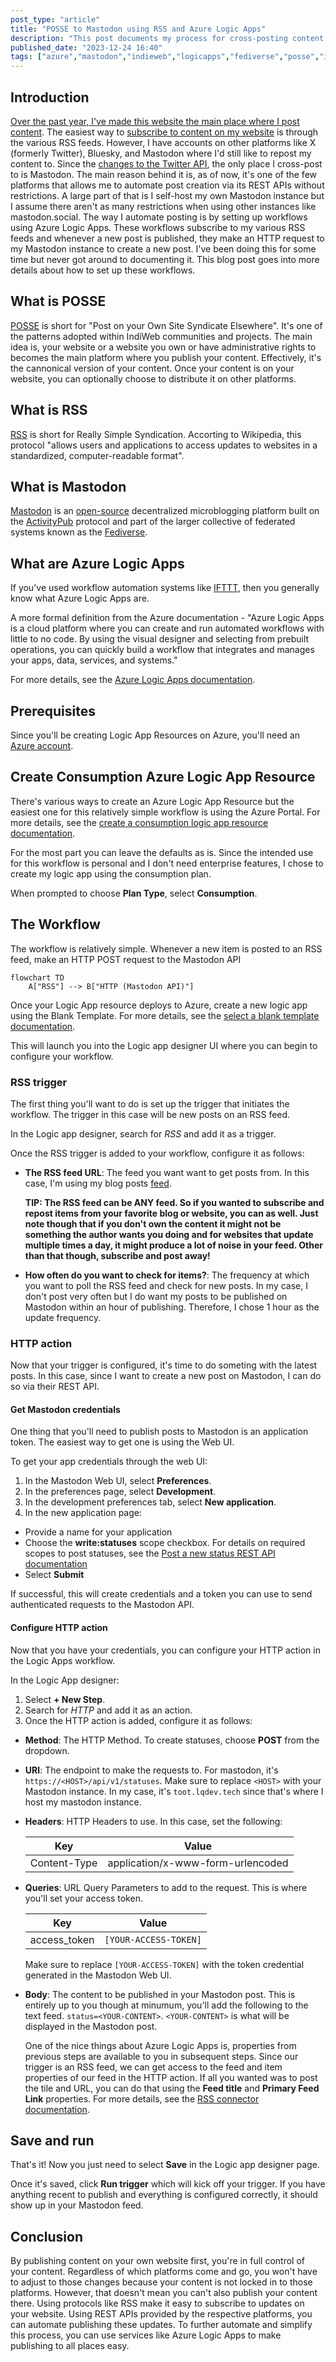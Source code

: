 ```yaml
---
post_type: "article" 
title: "POSSE to Mastodon using RSS and Azure Logic Apps"
description: "This post documents my process for cross-posting content from my website to Mastodon using RSS and Azure Logic Apps"
published_date: "2023-12-24 16:40"
tags: ["azure","mastodon","indieweb","logicapps","fediverse","posse","internet","web","blogging","blog","automation","programming","rss"]
---
```


## Introduction

[Over the past year, I've made this website the main place where I post content](/notes/weblogging-rewind-2023/). The easiest way to [subscribe to content on my website](/subscribe) is through the various RSS feeds. However, I have accounts on other platforms like X (formerly Twitter), Bluesky, and Mastodon where I'd still like to repost my content to. Since the [changes to the Twitter API](https://techcrunch.com/2023/03/29/twitter-announces-new-api-with-only-free-basic-and-enterprise-levels/), the only place I cross-post to is Mastodon. The main reason behind it is, as of now, it's one of the few platforms that allows me to automate post creation via its REST APIs without restrictions. A large part of that is I self-host my own Mastodon instance but I assume there aren't as many restrictions when using other instances like mastodon.social. The way I automate posting is by setting up workflows using Azure Logic Apps. These workflows subscribe to my various RSS feeds and whenever a new post is published, they make an HTTP request to my Mastodon instance to create a new post. I've been doing this for some time but never got around to documenting it. This blog post goes into more details about how to set up these workflows.  

## What is POSSE

[POSSE](https://indieweb.org/POSSE) is short for "Post on your Own Site Syndicate Elsewhere". It's one of the patterns adopted within IndiWeb communities and projects. The main idea is, your website or a website you own or have administrative rights to becomes the main platform where you publish your content. Effectively, it's the cannonical version of your content. Once your content is on your website, you can optionally choose to distribute it on other platforms. 

## What is RSS

[RSS](https://en.wikipedia.org/wiki/RSS) is short for Really Simple Syndication. Accorting to Wikipedia, this protocol "allows users and applications to access updates to websites in a standardized, computer-readable format". 

## What is Mastodon

[Mastodon](https://joinmastodon.org/) is an [open-source](https://github.com/mastodon/mastodon) decentralized microblogging platform built on the [ActivityPub](https://activitypub.rocks/) protocol and part of the larger collective of federated systems known as the [Fediverse](https://fediverse.info/). 

## What are Azure Logic Apps

If you've used workflow automation systems like [IFTTT](https://ifttt.com/), then you generally know what Azure Logic Apps are. 

A more formal definition from the Azure documentation - "Azure Logic Apps is a cloud platform where you can create and run automated workflows with little to no code. By using the visual designer and selecting from prebuilt operations, you can quickly build a workflow that integrates and manages your apps, data, services, and systems."

For more details, see the [Azure Logic Apps documentation](https://learn.microsoft.com/azure/logic-apps/logic-apps-overview).

## Prerequisites

Since you'll be creating Logic App Resources on Azure, you'll need an [Azure account](https://aka.ms/free).

## Create Consumption Azure Logic App Resource

There's various ways to create an Azure Logic App Resource but the easiest one for this relatively simple workflow is using the Azure Portal. For more details, see the [create a consumption logic app resource documentation](https://learn.microsoft.com/azure/logic-apps/quickstart-create-example-consumption-workflow#create-a-consumption-logic-app-resource).

For the most part you can leave the defaults as is. Since the intended use for this workflow is personal and I don't need enterprise features, I chose to create my logic app using the consumption plan. 

When prompted to choose **Plan Type**, select **Consumption**. 

## The Workflow

The workflow is relatively simple. Whenever a new item is posted to an RSS feed, make an HTTP POST request to the Mastodon API

```mermaid
flowchart TD
    A["RSS"] --> B["HTTP (Mastodon API)"]
```

Once your Logic App resource deploys to Azure, create a new logic app using the Blank Template. For more details, see the [select a blank template documentation](https://learn.microsoft.com/azure/logic-apps/quickstart-create-example-consumption-workflow#select-the-blank-template).

This will launch you into the Logic app designer UI where you can begin to configure your workflow.

### RSS trigger

The first thing you'll want to do is set up the trigger that initiates the workflow. The trigger in this case will be new posts on an RSS feed.

In the Logic app designer, search for *RSS* and add it as a trigger.

Once the RSS trigger is added to your workflow, configure it as follows:

- **The RSS feed URL**: The feed you want want to get posts from. In this case, I'm using my blog posts [feed](https://www.luisquintanilla.me/posts/index.xml). 

    **TIP: The RSS feed can be ANY feed. So if you wanted to subscribe and repost items from your favorite blog or website, you can as well. Just note though that if you don't own the content it might not be something the author wants you doing and for websites that update multiple times a day, it might produce a lot of noise in your feed. Other than that though, subscribe and post away!**

- **How often do you want to check for items?**: The frequency at which you want to poll the RSS feed and check for new posts. In my case, I don't post very often but I do want my posts to be published on Mastodon within an hour of publishing. Therefore, I chose 1 hour as the update frequency. 

### HTTP action

Now that your trigger is configured, it's time to do someting with the latest posts. In this case, since I want to create a new post on Mastodon, I can do so via their REST API. 

#### Get Mastodon credentials

One thing that you'll need to publish posts to Mastodon is an application token. The easiest way to get one is using the Web UI. 

To get your app credentials through the web UI:

1. In the Mastodon Web UI, select **Preferences**.
1. In the preferences page, select **Development**.
1. In the development preferences tab, select **New application**.
1. In the new application page:
  - Provide a name for your application
  - Choose the **write:statuses** scope checkbox. For details on required scopes to post statuses, see the [Post a new status REST API documentation](https://docs.joinmastodon.org/methods/statuses/#create)
  - Select **Submit**

If successful, this will create credentials and a token you can use to send authenticated requests to the Mastodon API.

#### Configure HTTP action

Now that you have your credentials, you can configure your HTTP action in the Logic Apps workflow.

In the Logic App designer:

1. Select **+ New Step**.
1. Search for *HTTP* and add it as an action. 
1. Once the HTTP action is added, configure it as follows:

- **Method**: The HTTP Method. To create statuses, choose **POST** from the dropdown.
- **URI**: The endpoint to make the requests to. For mastodon, it's `https://<HOST>/api/v1/statuses`. Make sure to replace `<HOST>` with your Mastodon instance. In my case, it's `toot.lqdev.tech` since that's where I host my mastodon instance. 
- **Headers**: HTTP Headers to use. In this case, set the following:

    | Key | Value |
    | --- | --- |
    | Content-Type | application/x-www-form-urlencoded |

- **Queries**: URL Query Parameters to add to the request. This is where you'll set your access token.

    | Key | Value |
    | --- | --- |
    | access_token | `[YOUR-ACCESS-TOKEN]` |

    Make sure to replace `[YOUR-ACCESS-TOKEN]` with the token credential generated in the Mastodon Web UI.
- **Body**: The content to be published in your Mastodon post. This is entirely up to you though at minumum, you'll add the following to the text feed. `status=<YOUR-CONTENT>`. `<YOUR-CONTENT>` is what will be displayed in the Mastodon post. 

    One of the nice things about Azure Logic Apps is, properties from previous steps are available to you in subsequent steps. Since our trigger is an RSS feed, we can get access to the feed and item properties of our feed in the HTTP action. If all you wanted was to post the tile and URL, you can do that using the **Feed title** and **Primary Feed Link** properties. For more details, see the [RSS connector documentation](https://learn.microsoft.com/connectors/rss/). 

## Save and run

That's it! Now you just need to select **Save** in the Logic app designer page. 

Once it's saved, click **Run trigger** which will kick off your trigger. If you have anything recent to publish and everything is configured correctly, it should show up in your Mastodon feed.

## Conclusion

By publishing content on your own website first, you're in full control of your content. Regardless of which platforms come and go, you won't have to adjust to those changes because your content is not locked in to those platforms. However, that doesn't mean you can't also publish your content there. Using protocols like RSS make it easy to subscribe to updates on your website. Using REST APIs provided by the respective platforms, you can automate publishing these updates. To further automate and simplify this process, you can use services like Azure Logic Apps to make publishing to all places easy. 